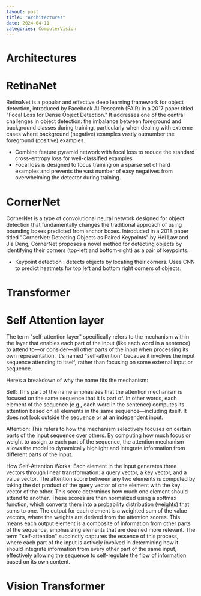 ```yaml
---
layout: post
title: "Architectures"
date: 2024-04-11
categories: ComputerVision
---
```


# Architectures

# RetinaNet
RetinaNet is a popular and effective deep learning framework for object detection, introduced by Facebook AI Research (FAIR) in a 2017 paper titled "Focal Loss for Dense Object Detection." It addresses one of the central challenges in object detection: the imbalance between foreground and background classes during training, particularly when dealing with extreme cases where background (negative) examples vastly outnumber the foreground (positive) examples.

- Combine feature pyramid network with focal loss to reduce the standard cross-entropy loss for well-classified examples
- Focal loss is designed to focus training on a sparse set of hard examples and prevents the vast number of easy negatives from overwhelming the detector during training.

# CornerNet
CornerNet is a type of convolutional neural network designed for object detection that fundamentally changes the traditional approach of using bounding boxes predicted from anchor boxes. Introduced in a 2018 paper titled "CornerNet: Detecting Objects as Paired Keypoints" by Hei Law and Jia Deng, CornerNet proposes a novel method for detecting objects by identifying their corners (top-left and bottom-right) as a pair of keypoints.

- Keypoint detection : detects objects by locating their corners. Uses CNN to predict heatmets for top left and bottom right corners of objects.

# Transformer

# Self Attention layer

The term "self-attention layer" specifically refers to the mechanism within the layer that enables each part of the input (like each word in a sentence) to attend to—or consider—all other parts of the input when processing its own representation. It's named "self-attention" because it involves the input sequence attending to itself, rather than focusing on some external input or sequence.

Here’s a breakdown of why the name fits the mechanism:

Self: This part of the name emphasizes that the attention mechanism is focused on the same sequence that it is part of. In other words, each element of the sequence (e.g., each word in the sentence) computes its attention based on all elements in the same sequence—including itself. It does not look outside the sequence or at an independent input.

Attention: This refers to how the mechanism selectively focuses on certain parts of the input sequence over others. By computing how much focus or weight to assign to each part of the sequence, the attention mechanism allows the model to dynamically highlight and integrate information from different parts of the input.  

How Self-Attention Works:
Each element in the input generates three vectors through linear transformation: a query vector, a key vector, and a value vector.
The attention score between any two elements is computed by taking the dot product of the query vector of one element with the key vector of the other. This score determines how much one element should attend to another.
These scores are then normalized using a softmax function, which converts them into a probability distribution (weights) that sums to one.
The output for each element is a weighted sum of the value vectors, where the weights are derived from the attention scores. This means each output element is a composite of information from other parts of the sequence, emphasizing elements that are deemed more relevant.
The term "self-attention" succinctly captures the essence of this process, where each part of the input is actively involved in determining how it should integrate information from every other part of the same input, effectively allowing the sequence to self-regulate the flow of information based on its own content.



# Vision Transformer
